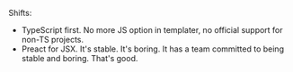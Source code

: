 Shifts:

- TypeScript first. No more JS option in templater, no official support for
  non-TS projects.
- Preact for JSX. It's stable. It's boring. It has a team committed to being
  stable and boring. That's good.
